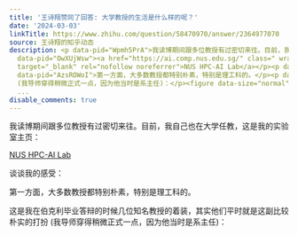 ```yaml
---
title: '王诗翔赞同了回答: 大学教授的生活是什么样的呢？'
date: '2024-03-03'
linkTitle: https://www.zhihu.com/question/58470970/answer/2364977070
source: 王诗翔的知乎动态
description: <p data-pid="Wpmh5PrA">我读博期间跟多位教授有过密切来往。目前，我自己也在大学任教，这是我的实验室主页：</p><p
  data-pid="OwXUjWsw"><a href="https://ai.comp.nus.edu.sg/" class=" wrap external"
  target="_blank" rel="nofollow noreferrer">NUS HPC-AI Lab</a></p><p data-pid="J20BXylB">谈谈我的感受：</p><p
  data-pid="AzsROWoI">第一方面，大多数教授都特别朴素，特别是理工科的。</p><p data-pid="k-jqfBaF">这是我在伯克利毕业答辩的时候几位知名教授的着装，其实他们平时就是这副比较朴实的打扮
  (我导师穿得稍微正式一点，因为他当时是系主任)：</p><figure data-size="normal"><img src="https://pic1.zhimg.com/v2-bf54131d50fb1bbd5de4dd
  ...
disable_comments: true
---
```

<p data-pid="Wpmh5PrA">我读博期间跟多位教授有过密切来往。目前，我自己也在大学任教，这是我的实验室主页：</p><p data-pid="OwXUjWsw"><a href="https://ai.comp.nus.edu.sg/" class=" wrap external" target="_blank" rel="nofollow noreferrer">NUS HPC-AI Lab</a></p><p data-pid="J20BXylB">谈谈我的感受：</p><p data-pid="AzsROWoI">第一方面，大多数教授都特别朴素，特别是理工科的。</p><p data-pid="k-jqfBaF">这是我在伯克利毕业答辩的时候几位知名教授的着装，其实他们平时就是这副比较朴实的打扮 (我导师穿得稍微正式一点，因为他当时是系主任)：</p><figure data-size="normal"><img src="https://pic1.zhimg.com/v2-bf54131d50fb1bbd5de4dd ...